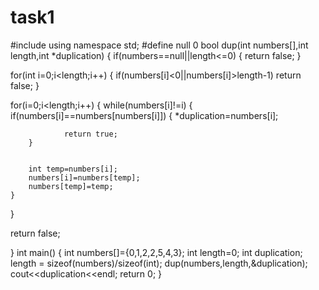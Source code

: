# task1
#include <iostream>
using namespace std;
#define null 0
bool dup(int numbers[],int length,int *duplication)
{
   if(numbers==null||length<=0)
   {
    return false;
   }

   for(int i=0;i<length;i++)
   {
     if(numbers[i]<0||numbers[i]>length-1)
		 return false;
   } 

   for(i=0;i<length;i++)
   {
	while(numbers[i]!=i)
	{
		if(numbers[i]==numbers[numbers[i]])
		{
			*duplication=numbers[i];
		   
				return true;
		}
	
      
		int temp=numbers[i];
		numbers[i]=numbers[temp];
        numbers[temp]=temp;
	}

   }

  return false;

}
 int main()
 {
	 int numbers[]={0,1,2,2,5,4,3};
	 int length=0;
	 int duplication;
    length = sizeof(numbers)/sizeof(int); 
 dup(numbers,length,&duplication);
		 cout<<duplication<<endl;
	return 0;
 }
